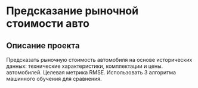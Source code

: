 # Предсказание рыночной стоимости авто

## Описание проекта
Предсказать рыночную стоимость автомобиля на основе исторических данных: технические характеристики, комплектации и цены. автомобилей.
Целевая метрика RMSE.
Использовать 3 алгоритма машинного обучения для сравнения.
